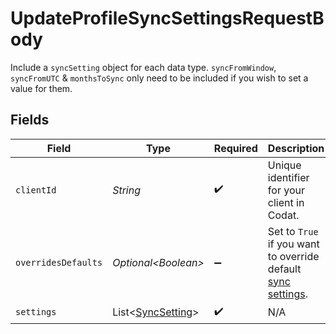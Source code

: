 # UpdateProfileSyncSettingsRequestBody

Include a `syncSetting` object for each data type.
`syncFromWindow`, `syncFromUTC` & `monthsToSync` only need to be included if you wish to set a value for them.


## Fields

| Field                                                                                                                       | Type                                                                                                                        | Required                                                                                                                    | Description                                                                                                                 |
| --------------------------------------------------------------------------------------------------------------------------- | --------------------------------------------------------------------------------------------------------------------------- | --------------------------------------------------------------------------------------------------------------------------- | --------------------------------------------------------------------------------------------------------------------------- |
| `clientId`                                                                                                                  | *String*                                                                                                                    | :heavy_check_mark:                                                                                                          | Unique identifier for your client in Codat.                                                                                 |
| `overridesDefaults`                                                                                                         | *Optional\<Boolean>*                                                                                                        | :heavy_minus_sign:                                                                                                          | Set to `True` if you want to override default [sync settings](https://docs.codat.io/knowledge-base/advanced-sync-settings). |
| `settings`                                                                                                                  | List\<[SyncSetting](../../models/shared/SyncSetting.md)>                                                                    | :heavy_check_mark:                                                                                                          | N/A                                                                                                                         |